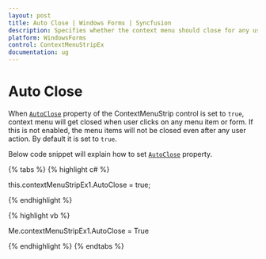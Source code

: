 ```yaml
---
layout: post
title: Auto Close | Windows Forms | Syncfusion
description: Specifies whether the context menu should close for any user actions at runtime.
platform: WindowsForms
control: ContextMenuStripEx
documentation: ug
---
```


# Auto Close

When [`AutoClose`](https://docs.microsoft.com/en-us/dotnet/api/system.windows.forms.toolstripdropdown.autoclose?redirectedfrom=MSDN&view=netframework-4.7.2#System_Windows_Forms_ToolStripDropDown_AutoClose) property of the ContextMenuStrip control is set to `true`, context menu will get closed when user clicks on any menu item or form. If this is not enabled, the menu items will not be closed even after any user action. By default it is set to `true`.
 

Below code snippet will explain how to set [`AutoClose`](https://docs.microsoft.com/en-us/dotnet/api/system.windows.forms.toolstripdropdown.autoclose?redirectedfrom=MSDN&view=netframework-4.7.2#System_Windows_Forms_ToolStripDropDown_AutoClose) property.

{% tabs %}
{% highlight c# %}

this.contextMenuStripEx1.AutoClose = true;

{% endhighlight %}

{% highlight vb %}

Me.contextMenuStripEx1.AutoClose = True

{% endhighlight %}
{% endtabs %}
